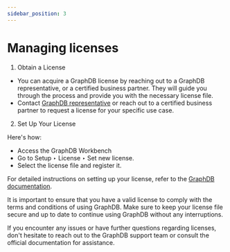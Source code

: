 ```yaml
---
sidebar_position: 3
---
```


# Managing licenses

1. Obtain a License
* You can acquire a GraphDB license by reaching out to a GraphDB representative, or a certified business partner. 
  They will guide you through the process and provide you with the necessary license file.
* Contact [GraphDB representative](https://www.ontotext.com/contact/) or reach out to a certified business partner to
  request a license for your specific use case.

2. Set Up Your License
   
Here's how:
* Access the GraphDB Workbench
* Go to Setup ‣ License ‣ Set new license.
* Select the license file and register it.

For detailed instructions on setting up your license, refer to the [GraphDB documentation](https://graphdb.ontotext.com/documentation/10.2/getting-started.html#set-up-your-license).

It is important to ensure that you have a valid license to comply with the terms and conditions of using GraphDB. 
Make sure to keep your license file secure and up to date to continue using GraphDB without any interruptions.

If you encounter any issues or have further questions regarding licenses, don't hesitate to reach out to the GraphDB support team 
or consult the official documentation for assistance.